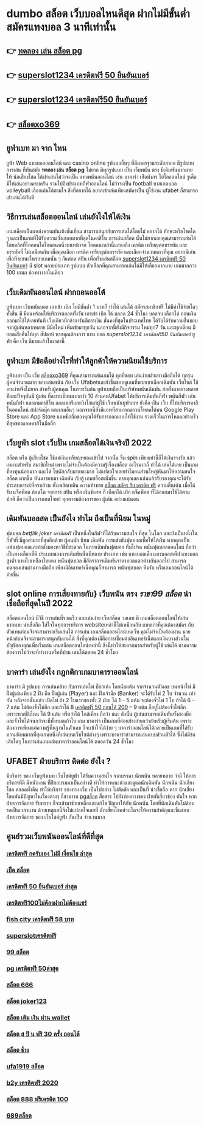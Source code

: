 # dumbo สล็อต  เว็บบอลไหนดีสุด ฝากไม่มีขั้นต่ำ สมัครแทงบอล  3 นาทีเท่านั้น

## 👉 [ทดลอง เล่น สล็อต pg](https://mabet.net/register/)
## 👉 [superslot1234 เครดิตฟรี 50 ยืนยันเบอร์](https://mabet.net/register/)
## 👉 [superslot1234 เครดิตฟรี50 ยืนยันเบอร์](https://mabet.net/credit-free-50/)
## 👉 [สล็อตxo369](https://member.mabet.net/?action=login)

## ยูฟ่าเบท มา จาก ไหน

 ยูฟ่า  Web  แทงบอลออนไลน์   และ    casino online    รูปแบบอื่นๆ   ที่มีมาตรฐานระดับสากล มีรูปแบบการเล่น   ที่ทันสมัย   **ทดลอง เล่น สล็อต pg**  ไม่ยาก  มีทุกรูปแบบ  เป็น   เว็บพนัน ตรง   มีเดิมพันมากมาย   ให้ นักเสี่ยงโชค ได้เข้าเล่นไม่ว่าจะเป็น  แทงพนันออนไลน์ เช่น บาคาร่า   เสือมังกร ไฮโลออนไลน์    รูเล็ต  มีให้เล่นอย่างครบครัน   รวมไปถึงประเภทกีฬาออนไลน์   ไม่ว่าจะเป็น  football บาสเกตบอล    volleyball
 เลือกเล่นได้ตามใจ    สิ่งที่อยากได้ อยากเข้าเล่นเพียงสมัครเป็น ผู้ใช้งาน    ufabet  ก็สามารถเข้าเล่นได้ทันที


## วิธีการเล่นสล็อตออนไลน์  เล่นยังไงให้ได้เงิน

 เกมสล็อตเป็นแหล่งความบันเทิงชั้นเยี่ยม สามารถสนุกกับการเล่นได้โดยไม่ อยากได้ ทักษะหรือโชคใด ๆ และเป็นเกมที่ได้รับความ ชื่นชอบมากที่สุดในคาสิโน  การเล่นสล็อต นั้นไม่ยากเลยคุณสามารถเล่นได้โดยคลิกที่ไอคอนใดไอคอนหนึ่งบนหน้าจอ ไอคอนเหล่านี้แสดงถึง เครดิต  เหรียญต่อบรรทัด และบรรทัดที่ ไม่เหมือนกัน  เมื่อคุณเลือก เครดิต   เหรียญต่อบรรทัด และเลือกจำนวนแถวที่คุณ อยากมีเล่นเพื่อที่จะชนะในรอบเกมนั้น ๆ ก็แค่กด   สปิน  เพื่อเริ่มเล่นสล็อต [superslot1234 เครดิตฟรี 50 ยืนยันเบอร์](https://mabet.net/credit-free-50/) มี slot หลายประเภท รูปแบบ ตัวเลือกที่คุณสามารถเล่นได้มีให้เลือกมากมาย เกมมากกว่า 100 เกมภ ช่องทางายในเดียว


##  เว็บเดิมพันออนไลน์  ฝากถอนออโต้ 

ยูฟ่าเบท  เว็บพนันบอล  เอาเข้า  เบิก ไม่มีขั้นต่ำ   1 บาทก็ ทำได้ เล่นได้ สมัครสมาชิกฟรี ไม่มีค่าใช้จ่ายใดๆทั้งสิ้น มี มีคนพร้อมให้บริการตลอดทั้งวัน  เอาเข้า  เบิก ได้ ตลอด 24 ชั่วโมง  บอลจบ เลือกได้ ถอนเงิน ออกมาใช้ได้เลยทันที  เว็บเดียวที่กล้าการันตีการเงิน มั่นคงที่สุดในประเทศไทย ได้รับได้รับความชื่นชอบ จากผู้เล่นหลากหลาย  มีมือใหม่  เพิ่มเข้ามาทุกวัน นอกจากนี้ยังมีกิจกรรม ใหม่ทุก7 วัน  และทุกเดือน มียอดเสียคืนให้ทุก สัปดาห์   หากคุณต้องการ แทง บอล *superslot1234 เครดิตฟรี50 ยืนยันเบอร์*  ยูฟ่า คือ เว็บ ดีมากแล้วในเวลานี้ 

## ยูฟ่าเบท มีข้อดีอย่างไรที่ทำให้ลูกค้าให้ความนิยมใช้บริการ

 ยูฟ่าเบท  เป็น เว็บ [สล็อตxo369](https://mabet.net/20-free-100/) ที่คุณสามารถเล่นเกมได้ ทุกที่ชอบ เล่นง่ายผ่านทางมือถือได้ ทุกรุ่นผู้คนจำนวนมาก ชอบเล่นพนัน กับ เว็บ Ufabetและยังชื่นชอบดูเกมที่พวกเขาเลือกเดิมพัน เว็บไซต์ ใช้งานง่ายจึงไม่ยาก สำหรับผู้คนคุณ ในการเริ่มต้น ยูฟ่าเบทถือเป็นบริษัทพนันเดิมพัน ก่อตั้งมาอย่างหลายปีและปัจจุบันมี ผู้เล่น ที่ลงทะเบียนมากกว่า 10 ล้านคนUfabet ให้บริการเดิมพันกีฬา พนันกีฬา เล่นพนันกีฬา และเกมคาสิโน ลอตเตอรีและบิงโกแก่ผู้ใช้  เว็บพนันยูฟ่าเบท  ยังคือ เป็น เว็บ ที่ให้บริการคาสิโนออนไลน์   สปอร์ตบุ๊ค และเกมอื่นๆ นอกจากนี้ยังมีแอพที่สามารถดาวน์โหลดได้บน Google Play Store และ App Store แอพมือถือของคุณได้รับการออกแบบให้ใช้งาน รวดเร็วในการโหลดอย่างเร็วที่สุดของแอพคาสิโนมือถือ 


## เว็บยูฟ่า slot  เว็บปั่น เกมสล็อตได้เงินจริงปี 2022

สล็อต หรือ ตู้เสี่ยงโชค ใช้แค่เงินเหรียญหยอดเข้าไป จากนั้น จิ้ม  spin เพียงเท่านี้ก็ได้เงินรางวัล แล้ว เหมาะสำหรับ สมาชิกใหม่ เพราะไม่จำเป็นต้องมีความรู้เรื่องสล็อต อะไรมากก็ ทำได้ เล่นได้เลย เป็นเกมที่ลงทุนน้อยมาก และได้ โบนัสกลับมาเยอะมาก ไม่แปลกใจเลยทำไมคนส่วนใหญ่หันมาให้ความสนใจสล็อต มากขึ้น หันมาชอบมา เดิมพัน กับตู้  เกมสล็อตเพิ่มขึ้น หากคุณลองเล่นแล้วรับรองคุณจะได้รับประสบการณ์ที่ครบถ้วน ทั้งเพลิดเพลิน  ความท้าทาย [สล็อต สมัคร รับ เครดิต ฟรี](https://mabet.net/credit-free-50/) ความตื่นเต้น เมื่อได้รับ แจ็คพ็อต ก้อนโต จากการ  สปิน หรือ เงินพิเศษ ก็ เลือกได้  เบิก  แจ็คพ็อต ที่ได้ออกมาใช้ได้ตามปกติ ถือว่าเป็นการตอบโจทย์ ทุกความต้องการของ ผู้เล่น อย่างแน่นอน 


##  เดิมพันบอลสด  เป็นยังไง  ทำไม ถึงเป็นที่นิยม ในหมู่ 

ฟุตบอล  *betflik joker เครดิตฟรี* เป็นหนึ่งในกีฬาที่ได้รับความสนใจ ที่สุด ในโลก และยังเป็นหนึ่งในกีฬาที่ มีมูลค่ามากที่สุดอีกด้วย ผู้คนมัก นิยม เดิมพัน  การแข่งขันฟุตบอลเพื่อให้ได้เงิน หากคุณเป็นแฟนฟุตบอลและกำลังมองหาวิธีที่สะดวก ในการเดิมพันฟุตบอล   ทีมโปรด พนันฟุตบอลออนไลน์  ถือว่าเป็นทางเลือกที่ดี ประเภทของการเดิมพันนั้นมีหลาย ประเภท เช่น แทงบอลเต็ง แทงบอลสเต็ป แทงบอลสูงต่ำ แทงใบเหลืองใบแดง พนันฟุตบอล มีอัตราการเดิมพันราคาบอลแตกต่างกันออกไป สามารถทดลองเล่นผ่านทางมือถือ เพียงมีอินเทอร์เน็ตคุณก็สามารถ พนันฟุตบอล  ทีมรัก หรือเกมออนไลน์ได้ง่ายขึ้น


##  slot online  การเสี่ยงทายกับ} เว็บพนัน ตรง ***ราชา99 สล็อต***   น่าเชื่อถือที่สุดในปี 2022 

 สล็อตออนไลน์  มีวิธี การเล่นที่รวดเร็ว  และเล่นง่าย  เว็บสล็อต วอเลท มี เกมสล็อตออนไลน์ให้เล่นมากมาย น่าเชื่อถือ ใส่ใจในทุกการบริการ websiteเหล่านี้ไม่เหมือนกับ แบบเก่าที่คุณต้องสมัคร กับตัวแทนก่อนจึงจะสามารถเริ่มเล่นได้ การเล่น เกมสล็อตออนไลน์บนเว็บ คุณไม่จำเป็นต้องผ่าน นายหน้าก่อนจึงจะสามารถสนุกกับเกมได้ สิ่งที่คุณต้องมีคือการเชื่อมต่ออินเทอร์เน็ตและเงินบางส่วนในบัญชีของคุณเพื่อเริ่มเล่น เกมสล็อตออนไลน์เหล่านี้ สิ่งนี้ทำให้สะดวกมากสำหรับผู้ใช้ เล่นได้ ตามความต้องการไม่ว่าจะที่ทำงานหรือที่บ้าน เล่นได้ตลอด 24 ชั่วโมง

##  บาคาร่า เล่นยังไง กฎกติกาเกมบาคาราออนไลน์

บาคาร่า มี รูปแบบ  การเล่นคล้าย กับการเล่นไพ่ ป๊อกเด้ง โดยนับแต้ม จากจำนวนตัวเลข บนหน้าไพ่ มีฝั่งผู้เล่นเพียง 2 ฝั่ง คือ ฝั่งผู้เล่น (Player)  และ ฝั่งเจ้ามือ (Banker) จะได้รับไพ่ 2 ใบ จำนวน เท่ากัน  หลังจากนั้นแล้ว  เปิดไพ่ ถ้า 2 ใบแรกของทั้ง 2 ฝ่าย ได้ 1 – 5 แต้ม จะต้องจั่วไพ่ 1 ใบ ถ้าได้ 6 – 7 แต้ม ไม่ต้องจั่วไพ่อีก  และถ้าได้ 8 [เครดิตฟรี 50 ถอนได้ 200](https://mabet.net/20-free-100/) – 9 แต้ม ก็อยู่ไม่ต้องจั่วไพ่อีก เพราะหากฝั่งไหน ได้ 9 แต้ม หรือว่าได้ ใกล้เคียง ถือว่า ชนะ ดังนั้น ผู้เล่นสามารถเดิมพันทั้งสองมือและจั่วไพ่ได้จนกว่าจะมีทั้งหมดเก้าใบ   เกม บาคาร่า  เป็นเกมที่ค่อนข้างง่ายกว่าสำหรับผู้เริ่มต้น เพราะต้องการเพียงแค่ความรู้พื้นฐานในตัวเลข ก็จะเข้าใจได้ง่าย ๆ บาคาร่าออนไลน์ได้กลายเป็นเกมที่ได้รับความนิยมมากที่สุดเกมหนึ่งที่เล่นบนเว็บไซต์ต่างๆ เพราะบาคาร่าสามารถเล่นแบบส่วนตัวได้ ซึ่งไม่มีข้อเสียใดๆ ในการเล่นเกมเล่นบาคาร่าออนไลน์ได้  ตลอดวัน 24 ชั่วโมง


## UFABET ฝ่ายบริการ ติดต่อ ยังไง ?

มีบริการ ของ เว็บยูฟ่าเบท เว็บไซต์ยูฟ่า  ได้รับความสนใจ จากบรรดา นักพนัน   หลายหลาย ว่ามี ให้การบริการที่ดี มีพนักงาน ที่ฝึกอบรมมาเป็นอย่างดี ทำให้การแนะนำและดูแลนักเดิมพัน นักพนัน นักเสี่ยงโชค  ตลอดทั้งคืน ทำให้บริการ ของทาง เว็บ เป็นไปอย่าง ไม่ตัดขัด และเป็นที่  น่าเชื่อถือ หาก  นักเสี่ยงโชคพันมีปัญหาในเรื่องต่างๆ ก็สามารถ [pgสล็อต](https://member.mabet.net/?action=login)  สื่อสาร ไปยังช่องทางของ ฝ่ายที่เกี่ยวข้อง  ทันใจ หาก ฝ่ายการจัดการ  รับทราบ  ก็จะเข้ามาช่วยเหลือและแก้ไข ปัญหาให้กับ นักพนัน  โดยที่นักเดิมพันไม่ต้องรอเป็นเวลานาน ด้วยเหตุผลนี้จึงไม่แปลกใจเลยที่ นักเสี่ยงโชคส่วนใดจะให้ความสำคัญและชื่นชอบ ฝ่ายการจัดการ ของ เว็บไซต์ยูฟ่า กันเป็น จำนวนมาก 


## ศูนย์รวมเว็บพนันออนไลน์ที่ดีที่สุด

### [เครดิตฟรี กดรับเอง ไม่มี เงื่อนไข ล่าสุด](https://atom.io/themes/สมัครสมาชิก%20ฟรีเครดิต%20สล็อต%20pk%20008%20สล็อต%20PG%2020รับ100%20เว็บตรง100%)
### [เป็ด สล็อต](https://atom.io/themes/สมัครสมาชิก%20ฟรีเครดิต%20สล็อต%20pp%20008%20สล็อต%20PG%2020รับ100%20เว็บตรง100%)
### [เครดิตฟรี 50 ยืนยันเบอร์ ล่าสุด](https://atom.io/themes/สมัครสมาชิก%20ฟรีเครดิต%20joker%20เครดิตฟรี%20100%20008%20สล็อต%20PG%2020รับ100%20เว็บตรง100%)
### [เครดิตฟรี100ไม่ต้องฝากไม่ต้องแชร์](https://atom.io/themes/สมัครสมาชิก%20ฟรีเครดิต%20warp%20168เครดิตฟรี%20008%20สล็อต%20PG%2020รับ100%20เว็บตรง100%)
### [fish city เครดิตฟรี 58 บาท](https://atom.io/themes/สมัครสมาชิก%20ฟรีเครดิต%201688สล็อต%20008%20สล็อต%20PG%2020รับ100%20เว็บตรง100%)
### [superslotเครดิตฟรี](https://atom.io/themes/สมัครสมาชิก%20ฟรีเครดิต%20b2y%20เครดิตฟรี%202020%20008%20สล็อต%20PG%2020รับ100%20เว็บตรง100%)
### [99 สล็อต](https://atom.io/themes/สมัครสมาชิก%20ฟรีเครดิต%20เครดิตฟรี%2050%20รับหน้าเว็บ%20008%20สล็อต%20PG%2020รับ100%20เว็บตรง100%)
### [pg เครดิตฟรี 50ล่าสุด](https://atom.io/themes/สมัครสมาชิก%20ฟรีเครดิต%20super%20slot%20vip%20เครดิตฟรี%2050%20008%20สล็อต%20PG%2020รับ100%20เว็บตรง100%)
### [สล็อต 666](https://atom.io/themes/สมัครสมาชิก%20ฟรีเครดิต%20superslotxd%20เครดิตฟรี%2050%20008%20สล็อต%20PG%2020รับ100%20เว็บตรง100%)
### [สล็อต joker123](https://atom.io/themes/สมัครสมาชิก%20ฟรีเครดิต%20superslot777%20เครดิตฟรี50%20008%20สล็อต%20PG%2020รับ100%20เว็บตรง100%)
### [สล็อต เติม เงิน ผ่าน wallet](https://atom.io/themes/สมัครสมาชิก%20ฟรีเครดิต%206666%20สล็อต%20008%20สล็อต%20PG%2020รับ100%20เว็บตรง100%)
### [สล็อต ส ปิ น ฟรี 30 ครั้ง ถอนได้](https://atom.io/themes/สมัครสมาชิก%20ฟรีเครดิต%20สล็อต%20g2g%20008%20สล็อต%20PG%2020รับ100%20เว็บตรง100%)
### [สล็อต ช้าง](https://atom.io/themes/สมัครสมาชิก%20ฟรีเครดิต%20สล็อต191%20008%20สล็อต%20PG%2020รับ100%20เว็บตรง100%)
### [ufa1919 สล็อต](https://atom.io/themes/สมัครสมาชิก%20ฟรีเครดิต%20เครดิตฟรี%20ถอนได้%20300%20008%20สล็อต%20PG%2020รับ100%20เว็บตรง100%)
### [b2y เครดิตฟรี 2020](https://atom.io/themes/สมัครสมาชิก%20ฟรีเครดิต%20wow%20slot%20567%20เครดิตฟรี%20008%20สล็อต%20PG%2020รับ100%20เว็บตรง100%)
### [สล็อต 888 ฟรีเครดิต 100](https://atom.io/themes/สมัครสมาชิก%20ฟรีเครดิต%20joker%20สล็อต%20ฝาก10รับ100%20008%20สล็อต%20PG%2020รับ100%20เว็บตรง100%)
### [689สล็อต](https://atom.io/themes/สมัครสมาชิก%20ฟรีเครดิต%20เครดิตฟรี%2050%20ไม่ต้องฝากไม่ต้องแชร์%20008%20สล็อต%20PG%2020รับ100%20เว็บตรง100%)